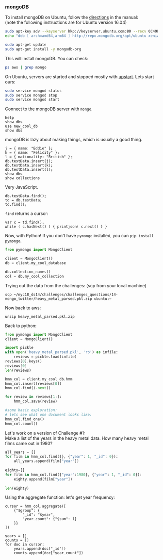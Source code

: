 ### mongoDB

To install mongoDB on Ubuntu, follow the [directions](http://docs.mongodb.org/manual/tutorial/install-mongodb-on-ubuntu/) in the manual:  
(note the following instructions are for Ubuntu version 16.04)

```bash
sudo apt-key adv --keyserver hkp://keyserver.ubuntu.com:80 --recv 0C49F3730359A14518585931BC711F9BA15703C6
echo "deb [ arch=amd64,arm64 ] http://repo.mongodb.org/apt/ubuntu xenial/mongodb-org/3.4 multiverse" | sudo tee /etc/apt/sources.list.d/mongodb-org-3.4.list

sudo apt-get update
sudo apt-get install -y mongodb-org
```

This will install mongoDB. You can check:

```bash
ps awx | grep mongo
```

On Ubuntu, servers are started and stopped mostly with [upstart](http://upstart.ubuntu.com/). Lets start ours:

```bash
sudo service mongod status
sudo service mongod stop
sudo service mongod start
```

Connect to the mongoDB server with `mongo`.

```
help
show dbs
use new_cool_db
show dbs
```

mongoDB is lazy about making things, which is usually a good thing.

```
j = { name: "Eddie" };
k = { name: "Felicity" };
l = { nationality: "British" };
db.testData.insert(j);
db.testData.insert(k);
db.testData.insert(l);
show dbs
show collections
```

Very JavaScript.

```
db.testData.find();
td = db.testData;
td.find();
```

`find` returns a cursor:

```
var c = td.find();
while ( c.hasNext() ) { printjson( c.next() ) }
```

Now, with Python! If you don't have `pymongo` installed, you can `pip install pymongo`.

```python
from pymongo import MongoClient

client = MongoClient()
db = client.my_cool_database

db.collection_names()
col = db.my_cool_collection

```

Trying out the data from the challenges:
(scp from your local machine)
```
scp ~/nyc18_ds14/challenges/challenges_questions/14-mongo_twitter/heavy_metal_parsed.pkl.zip ubuntu:~
```


Now back to aws:  
```
unzip heavy_metal_parsed.pkl.zip
```

Back to python:  
```python
from pymongo import MongoClient
client = MongoClient()

import pickle
with open('heavy_metal_parsed.pkl', 'rb') as infile:
    reviews = pickle.load(infile)
reviews[0].keys()
reviews[0]
len(reviews)

hmm_col = client.my_cool_db.hmm
hmm_col.insert(reviews[0])
hmm_col.find().next()

for review in reviews[1:]:
    hmm_col.save(review)

#some basic exploration:
# lets see what one document looks like:
hmm_col.find_one()
hmm_col.count()      
```

Let's work on a version of Challenge #1:   
Make a list of the years in the heavy metal data.  How many heavy metal films came out in 1980?

```python
all_years = []
for film in hmm_col.find({}, {"year": 1, "_id": 0}):
    all_years.append(film["year"])
    
eighty=[]
for film in hmm_col.find({"year":1980}, {"year": 1, "_id": 0}):
    eighty.append(film["year"])
    
len(eighty)
```
Using the aggregate function: let's get year frequency:

```
cursor = hmm_col.aggregate([
    {"$group": {
        "_id": "$year",
        "year_count": {"$sum": 1} 
    }}
])

years = []
counts = []
for doc in cursor:
    years.append(doc["_id"])
    counts.append(doc["year_count"])
```

